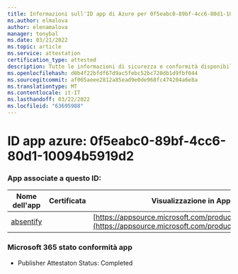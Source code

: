 ```yaml
---
title: Informazioni sull'ID app di Azure per 0f5eabc0-89bf-4cc6-80d1-10094b5919d2
ms.author: elmalova
author: elenamalova
manager: tonybal
ms.date: 03/21/2022
ms.topic: article
ms.service: attestation
certification_type: attested
description: Tutte le informazioni di sicurezza e conformità disponibili per 0f5eabc0-89bf-4cc6-80d1-10094b5919d2.
ms.openlocfilehash: d0b4f22bfdf67d9ac5febc52bc720db1d9fbf044
ms.sourcegitcommit: af065aeee2812a85ead9e0de968fc474204a6e8a
ms.translationtype: MT
ms.contentlocale: it-IT
ms.lasthandoff: 03/22/2022
ms.locfileid: "63695988"
---
```

# <a name="azure-app-id-0f5eabc0-89bf-4cc6-80d1-10094b5919d2"></a>ID app azure: 0f5eabc0-89bf-4cc6-80d1-10094b5919d2


### <a name="apps-associated-with-this-id"></a>App associate a questo ID:
| **Nome dell'app** | **Certificata** | **Visualizzazione in AppSource** |
|--------------|---------------|-----------------------|
| [absentify](../forward/WA200003833.md) |  | [https://appsource.microsoft.com/product/office/WA200003833](https://appsource.microsoft.com/product/office/WA200003833) |

### <a name="microsoft-365-app-compliance-status"></a>Microsoft 365 stato conformità app
- Publisher Attestaton Status: Completed
